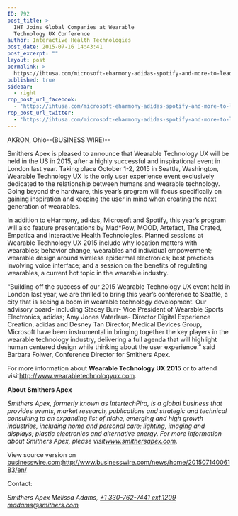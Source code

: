 ```yaml
---
ID: 792
post_title: >
  IHT Joins Global Companies at Wearable
  Technology UX Conference
author: Interactive Health Technologies
post_date: 2015-07-16 14:43:41
post_excerpt: ""
layout: post
permalink: >
  https://ihtusa.com/microsoft-eharmony-adidas-spotify-and-more-to-lead-smithers-apexs-wearable-technology-ux-2015/
published: true
sidebar:
  - right
rop_post_url_facebook:
  - 'https://ihtusa.com/microsoft-eharmony-adidas-spotify-and-more-to-lead-smithers-apexs-wearable-technology-ux-2015/?utm_source=ReviveOldPost&utm_medium=social&utm_campaign=ReviveOldPost'
rop_post_url_twitter:
  - 'https://ihtusa.com/microsoft-eharmony-adidas-spotify-and-more-to-lead-smithers-apexs-wearable-technology-ux-2015/?utm_source=ReviveOldPost&utm_medium=social&utm_campaign=ReviveOldPost'
---
```

AKRON, Ohio--(BUSINESS WIRE)--

Smithers Apex is pleased to announce that Wearable Technology UX will be held in the US in 2015, after a highly successful and inspirational event in London last year. Taking place October 1-2, 2015 in Seattle, Washington, Wearable Technology UX is the only user experience event exclusively dedicated to the relationship between humans and wearable technology. Going beyond the hardware, this year’s program will focus specifically on gaining inspiration and keeping the user in mind when creating the next generation of wearables.

<!--more-->

In addition to eHarmony, adidas, Microsoft and Spotify, this year’s program will also feature presentations by Mad*Pow, MOOD, Artefact, The Crated, Empatica and Interactive Health Technologies. Planned sessions at Wearable Technology UX 2015 include why location matters with wearables; behavior change, wearables and individual empowerment; wearable design around wireless epidermal electronics; best practices involving voice interface; and a session on the benefits of regulating wearables, a current hot topic in the wearable industry.

“Building off the success of our 2015 Wearable Technology UX event held in London last year, we are thrilled to bring this year’s conference to Seattle, a city that is seeing a boom in wearable technology development. Our advisory board- including Stacey Burr- Vice President of Wearable Sports Electronics, adidas; Amy Jones Vaterlaus- Director Digital Experience Creation, adidas and Desney Tan Director, Medical Devices Group, Microsoft have been instrumental in bringing together the key players in the wearable technology industry, delivering a full agenda that will highlight human centered design while thinking about the user experience.” said Barbara Folwer, Conference Director for Smithers Apex.

For more information about <strong>Wearable Technology UX 2015</strong> or to attend visit<a href="http://cts.businesswire.com/ct/CT?id=smartlink&amp;url=http%3A%2F%2Fwww.wearabletechnologyux.com&amp;esheet=51141338&amp;newsitemid=20150714006183&amp;lan=en-US&amp;anchor=http%3A%2F%2Fwww.wearabletechnologyux.com&amp;index=1&amp;md5=38f154bdbd162e366dec999541b6b182">http://www.wearabletechnologyux.com</a>.

<strong>About Smithers Apex</strong>

<em>Smithers Apex, formerly known as IntertechPira, is a global business that provides events, market research, publications and strategic and technical consulting to an expanding list of niche, emerging and high growth industries, including home and personal care; lighting, imaging and displays; plastic electronics and alternative energy. For more information about Smithers Apex, please visit</em><a href="http://cts.businesswire.com/ct/CT?id=smartlink&amp;url=http%3A%2F%2Fwww.smithersapex.com&amp;esheet=51141338&amp;newsitemid=20150714006183&amp;lan=en-US&amp;anchor=www.smithersapex.com&amp;index=2&amp;md5=cb10bd732d1b3d8471aa3dd2b98fae3a"><em>www.smithersapex.com</em></a><em>.</em>

View source version on <a href="http://businesswire.com/">businesswire.com</a>:<a href="http://www.businesswire.com/news/home/20150714006183/en/">http://www.businesswire.com/news/home/20150714006183/en/</a>

Contact:

<em>Smithers Apex</em>
<em>Melissa Adams, <a href="tel:%2B1%20330-762-7441%20ext.1209">+1 330-762-7441 ext.1209</a></em>
<a href="mailto:madams@smithers.com"><em>madams@smithers.com</em></a>